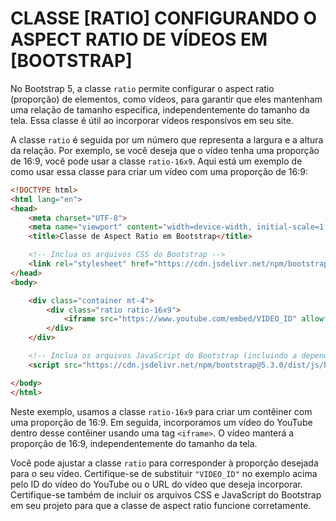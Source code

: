 # CLASSE [RATIO] CONFIGURANDO O ASPECT RATIO DE VÍDEOS EM [BOOTSTRAP]

No Bootstrap 5, a classe `ratio` permite configurar o aspect ratio (proporção) de elementos, como vídeos, para garantir que eles mantenham uma relação de tamanho específica, independentemente do tamanho da tela. Essa classe é útil ao incorporar vídeos responsivos em seu site.

A classe `ratio` é seguida por um número que representa a largura e a altura da relação. Por exemplo, se você deseja que o vídeo tenha uma proporção de 16:9, você pode usar a classe `ratio-16x9`. Aqui está um exemplo de como usar essa classe para criar um vídeo com uma proporção de 16:9:

```html
<!DOCTYPE html>
<html lang="en">
<head>
    <meta charset="UTF-8">
    <meta name="viewport" content="width=device-width, initial-scale=1.0">
    <title>Classe de Aspect Ratio em Bootstrap</title>

    <!-- Inclua os arquivos CSS do Bootstrap -->
    <link rel="stylesheet" href="https://cdn.jsdelivr.net/npm/bootstrap@5.3.0/dist/css/bootstrap.min.css">
</head>
<body>

    <div class="container mt-4">
        <div class="ratio ratio-16x9">
            <iframe src="https://www.youtube.com/embed/VIDEO_ID" allowfullscreen></iframe>
        </div>
    </div>

    <!-- Inclua os arquivos JavaScript do Bootstrap (incluindo a dependência do Popper.js) -->
    <script src="https://cdn.jsdelivr.net/npm/bootstrap@5.3.0/dist/js/bootstrap.min.js"></script>

</body>
</html>
```

Neste exemplo, usamos a classe `ratio-16x9` para criar um contêiner com uma proporção de 16:9. Em seguida, incorporamos um vídeo do YouTube dentro desse contêiner usando uma tag `<iframe>`. O vídeo manterá a proporção de 16:9, independentemente do tamanho da tela.

Você pode ajustar a classe `ratio` para corresponder à proporção desejada para o seu vídeo. Certifique-se de substituir `"VIDEO_ID"` no exemplo acima pelo ID do vídeo do YouTube ou o URL do vídeo que deseja incorporar. Certifique-se também de incluir os arquivos CSS e JavaScript do Bootstrap em seu projeto para que a classe de aspect ratio funcione corretamente.